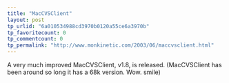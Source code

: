 ```yaml
---
title: "MacCVSClient"
layout: post
tp_urlid: "6a010534988cd3970b0120a55ce6a3970b"
tp_favoritecount: 0
tp_commentcount: 0
tp_permalink: "http://www.monkinetic.com/2003/06/maccvsclient.html"
---
```

A very much improved MacCVSClient, v1.8, is released. (MacCVSClient has been around so long it has a 68k version. Wow. smile)
